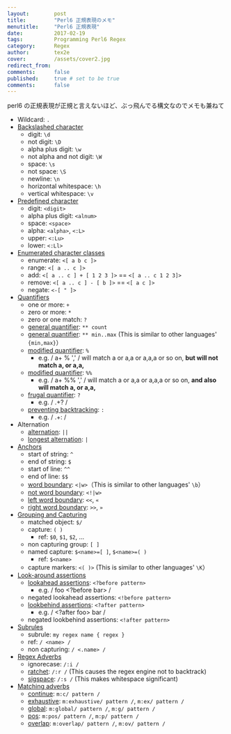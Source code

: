 ```yaml
---
layout:        post
title:         "Perl6 正規表現のメモ"
menutitle:     "Perl6 正規表現"
date:          2017-02-19
tags:          Programming Perl6 Regex
category:      Regex
author:        tex2e
cover:         /assets/cover2.jpg
redirect_from:
comments:      false
published:     true # set to be true
comments:      false
---
```


perl6 の正規表現が正規と言えないほど、ぶっ飛んでる構文なのでメモも兼ねて

- Wildcard: `.`
- [Backslashed character](https://docs.perl6.org/language/regexes#Backslashed,_predefined_character_classes)
    - digit: `\d`
    - not digit: `\D`
    - alpha plus digit: `\w`
    - not alpha and not digit: `\W`
    - space: `\s`
    - not space: `\S`
    - newline: `\n`
    - horizontal whitespace: `\h`
    - vertical whitespace: `\v`
- [Predefined character](https://docs.perl6.org/language/regexes#Backslashed,_predefined_character_classes)
    - digit: `<digit>`
    - alpha plus digit: `<alnum>`
    - space: `<space>`
    - alpha: `<alpha>`, `<:L>`
    - upper: `<:Lu>`
    - lower: `<:Ll>`
- [Enumerated character classes](https://docs.perl6.org/language/regexes#Enumerated_character_classes_and_ranges)
    - enumerate: `<[ a b c ]>`
    - range: `<[ a .. c ]>`
    - add: `<[ a .. c ] + [ 1 2 3 ]>` == `<[ a .. c 1 2 3]>`
    - remove: `<[ a .. c ] - [ b ]>` == `<[ a c ]>`
    - negate: `<-[ " ]>`
- [Quantifiers](https://docs.perl6.org/language/regexes#Quantifiers)
    - one or more: `+`
    - zero or more: `*`
    - zero or one match: `?`
    - [general quantifier](https://docs.perl6.org/language/regexes#General_quantifier:_**_min..max):
        `** count`
    - [general quantifier](https://docs.perl6.org/language/regexes#General_quantifier:_**_min..max):
        `** min..max` (This is similar to other languages' `{min,max}`）
    - [modified quantifier](https://docs.perl6.org/language/regexes#Modified_quantifier:_%):
        `%`
        - e.g. / a+ % ',' / will match a or a,a or a,a,a or so on, **but will not match a, or a,a,**
    - [modified quantifier](https://docs.perl6.org/language/regexes#Modified_quantifier:_%):
        `%%`
        - e.g. / a+ %% ',' / will match a or a,a or a,a,a or so on, **and also will match a, or a,a,**
    - [frugal quantifier](https://docs.perl6.org/language/regexes#Greedy_versus_frugal_quantifiers:_?):
        `?`
        - e.g. / .+? /
    - [preventing backtracking](https://docs.perl6.org/language/regexes#Preventing_backtracking:_:):
        `:`
        - e.g. / .+: /
- Alternation
    - [alternation](https://docs.perl6.org/language/regexes#Alternation:_||):
        `||`
    - [longest alternation](https://docs.perl6.org/language/regexes#Longest_Alternation:_|):
        `|`
- [Anchors](https://docs.perl6.org/language/regexes#Anchors)
    - start of string: `^`
    - end of string: `$`
    - start of line: `^^`
    - end of line: `$$`
    - [word boundary](https://docs.perl6.org/language/regexes#<|w>_and_<!|w>,_word_boundary):
        `<|w>`（This is similar to other languages' `\b`）
    - [not word boundary](https://docs.perl6.org/language/regexes#<|w>_and_<!|w>,_word_boundary):
        `<!|w>`
    - [left word boundary](https://docs.perl6.org/language/regexes#<<_and_>>_,_left_and_right_word_boundary):
        `<<`, `«`
    - [right word boundary](https://docs.perl6.org/language/regexes#<<_and_>>_,_left_and_right_word_boundary):
        `>>`, `»`
- [Grouping and Capturing](https://docs.perl6.org/language/regexes#Grouping_and_Capturing)
    - matched object: `$/`
    - capture: `( )`
        - ref: `$0`, `$1`, `$2`, ...
    - non capturing group: `[ ]`
    - named capture: `$<name>=[ ]`, `$<name>=( )`
        - ref: `$<name>`
    - capture markers: `<( )>` (This is similar to other languages' `\K`）
- [Look-around assertions](https://docs.perl6.org/language/regexes#Look-around_assertions)
    - [lookahead assertions](https://docs.perl6.org/language/regexes#Lookahead_assertions):
        `<?before pattern>`
        - e.g. / foo <?before bar> /
    - negated lookahead assertions: `<!before pattern>`
    - [lookbehind assertions](https://docs.perl6.org/language/regexes#Lookbehind_assertions):
        `<?after pattern>`
        - e.g. / <?after foo> bar /
    - negated lookbehind assertions: `<!after pattern>`
- [Subrules](https://docs.perl6.org/language/regexes#Subrules)
    - subrule: `my regex name { regex }`
    - ref: `/ <name> /`
    - non capturing: `/ <.name> /`
- [Regex Adverbs](https://docs.perl6.org/language/regexes#Regex_Adverbs)
    - ignorecase: `/:i /`
    - [ratchet](https://docs.perl6.org/language/regexes#Ratchet):
        `/:r /` (This causes the regex engine not to backtrack)
    - [sigspace](https://docs.perl6.org/language/regexes#Sigspace):
        `/:s /` (This makes whitespace significant)
- [Matching adverbs](https://docs.perl6.org/language/regexes#Matching_adverbs)
    - [continue](https://docs.perl6.org/language/regexes#Continue):
        `m:c/ pattern /`
    - [exhaustive](https://docs.perl6.org/language/regexes#Exhaustive):
        `m:exhaustive/ pattern /`, `m:ex/ pattern /`
    - [global](https://docs.perl6.org/language/regexes#Global):
        `m:global/ pattern /`, `m:g/ pattern /`
    - [pos](https://docs.perl6.org/language/regexes#Pos):
        `m:pos/ pattern /`, `m:p/ pattern /`
    - [overlap](https://docs.perl6.org/language/regexes#Overlap):
        `m:overlap/ pattern /`, `m:ov/ pattern /`
